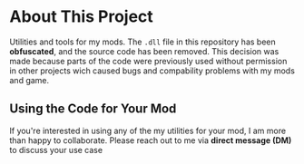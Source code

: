 # About This Project
Utilities and tools for my mods.
The `.dll` file in this repository has been **obfuscated**, and the source code has been removed. This decision was made because parts of the code were previously used without permission in other projects wich caused bugs and compability problems with my mods and game.

## Using the Code for Your Mod

If you're interested in using any of the my utilities for your mod, I am more than happy to collaborate. Please reach out to me via **direct message (DM)** to discuss your use case
